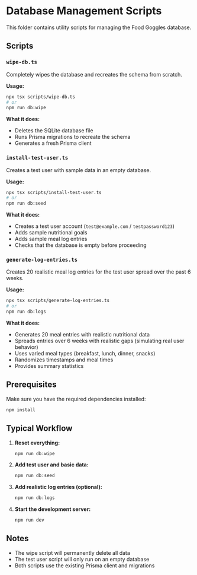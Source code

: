 # Database Management Scripts

This folder contains utility scripts for managing the Food Goggles database.

## Scripts

### `wipe-db.ts`
Completely wipes the database and recreates the schema from scratch.

**Usage:**
```bash
npx tsx scripts/wipe-db.ts
# or
npm run db:wipe
```

**What it does:**
- Deletes the SQLite database file
- Runs Prisma migrations to recreate the schema
- Generates a fresh Prisma client

### `install-test-user.ts`
Creates a test user with sample data in an empty database.

**Usage:**
```bash
npx tsx scripts/install-test-user.ts
# or
npm run db:seed
```

**What it does:**
- Creates a test user account (`test@example.com` / `testpassword123`)
- Adds sample nutritional goals
- Adds sample meal log entries
- Checks that the database is empty before proceeding

### `generate-log-entries.ts`
Creates 20 realistic meal log entries for the test user spread over the past 6 weeks.

**Usage:**
```bash
npx tsx scripts/generate-log-entries.ts
# or
npm run db:logs
```

**What it does:**
- Generates 20 meal entries with realistic nutritional data
- Spreads entries over 6 weeks with realistic gaps (simulating real user behavior)
- Uses varied meal types (breakfast, lunch, dinner, snacks)
- Randomizes timestamps and meal times
- Provides summary statistics

## Prerequisites

Make sure you have the required dependencies installed:
```bash
npm install
```

## Typical Workflow

1. **Reset everything:**
   ```bash
   npm run db:wipe
   ```

2. **Add test user and basic data:**
   ```bash
   npm run db:seed
   ```

3. **Add realistic log entries (optional):**
   ```bash
   npm run db:logs
   ```

4. **Start the development server:**
   ```bash
   npm run dev
   ```

## Notes

- The wipe script will permanently delete all data
- The test user script will only run on an empty database
- Both scripts use the existing Prisma client and migrations
